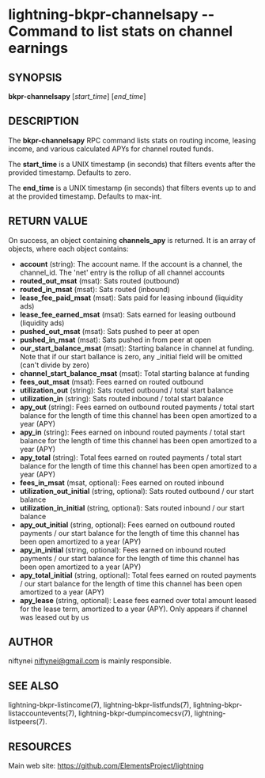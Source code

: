 lightning-bkpr-channelsapy -- Command to list stats on channel earnings
==================================================================

SYNOPSIS
--------

**bkpr-channelsapy** \[*start_time*\] \[*end_time*\]

DESCRIPTION
-----------

The **bkpr-channelsapy** RPC command lists stats on routing income, leasing income,
and various calculated APYs for channel routed funds.

The **start_time** is a UNIX timestamp (in seconds) that filters events after the provided timestamp. Defaults to zero.

The **end_time** is a UNIX timestamp (in seconds) that filters events up to and at the provided timestamp. Defaults to max-int.


RETURN VALUE
------------

[comment]: # (GENERATE-FROM-SCHEMA-START)
On success, an object containing **channels_apy** is returned.  It is an array of objects, where each object contains:

- **account** (string): The account name. If the account is a channel, the channel_id. The 'net' entry is the rollup of all channel accounts
- **routed_out_msat** (msat): Sats routed (outbound)
- **routed_in_msat** (msat): Sats routed (inbound)
- **lease_fee_paid_msat** (msat): Sats paid for leasing inbound (liquidity ads)
- **lease_fee_earned_msat** (msat): Sats earned for leasing outbound (liquidity ads)
- **pushed_out_msat** (msat): Sats pushed to peer at open
- **pushed_in_msat** (msat): Sats pushed in from peer at open
- **our_start_balance_msat** (msat): Starting balance in channel at funding. Note that if our start ballance is zero, any _initial field will be omitted (can't divide by zero)
- **channel_start_balance_msat** (msat): Total starting balance at funding
- **fees_out_msat** (msat): Fees earned on routed outbound
- **utilization_out** (string): Sats routed outbound / total start balance
- **utilization_in** (string): Sats routed inbound / total start balance
- **apy_out** (string): Fees earned on outbound routed payments / total start balance for the length of time this channel has been open amortized to a year (APY)
- **apy_in** (string): Fees earned on inbound routed payments / total start balance for the length of time this channel has been open amortized to a year (APY)
- **apy_total** (string): Total fees earned on routed payments / total start balance for the length of time this channel has been open amortized to a year (APY)
- **fees_in_msat** (msat, optional): Fees earned on routed inbound
- **utilization_out_initial** (string, optional): Sats routed outbound / our start balance
- **utilization_in_initial** (string, optional): Sats routed inbound / our start balance
- **apy_out_initial** (string, optional): Fees earned on outbound routed payments / our start balance for the length of time this channel has been open amortized to a year (APY)
- **apy_in_initial** (string, optional): Fees earned on inbound routed payments / our start balance for the length of time this channel has been open amortized to a year (APY)
- **apy_total_initial** (string, optional): Total fees earned on routed payments / our start balance for the length of time this channel has been open amortized to a year (APY)
- **apy_lease** (string, optional): Lease fees earned over total amount leased for the lease term, amortized to a year (APY). Only appears if channel was leased out by us

[comment]: # (GENERATE-FROM-SCHEMA-END)

AUTHOR
------

niftynei <niftynei@gmail.com> is mainly responsible.

SEE ALSO
--------

lightning-bkpr-listincome(7), lightning-bkpr-listfunds(7),
lightning-bkpr-listaccountevents(7),
lightning-bkpr-dumpincomecsv(7), lightning-listpeers(7).

RESOURCES
---------

Main web site: <https://github.com/ElementsProject/lightning>

[comment]: # ( SHA256STAMP:c86f82cd78e639f70e640c4d36e0a28a5087a74c931207501d9121049ff9b5d2)

